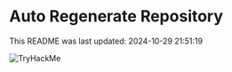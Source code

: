 # Auto Regenerate Repository

This README was last updated: 2024-10-29 21:51:19

 ![TryHackMe](https://tryhackme.com/badge/533634)